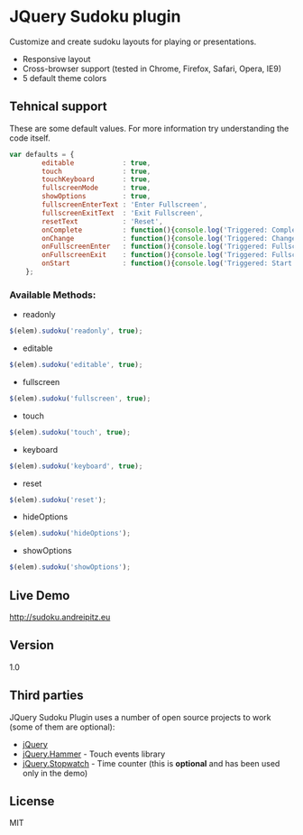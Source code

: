 JQuery Sudoku plugin
=============
Customize and create sudoku layouts for playing or presentations.
* Responsive layout
* Cross-browser support (tested in Chrome, Firefox, Safari, Opera, IE9)
* 5 default theme colors

Tehnical support
-------------
These are some default values. For more information try understanding the code itself.

```js
var defaults = {
		editable 			: true,
		touch 				: true,
		touchKeyboard 		: true,
		fullscreenMode 		: true,
		showOptions			: true,
		fullscreenEnterText	: 'Enter Fullscreen',
		fullscreenExitText	: 'Exit Fullscreen',
		resetText 			: 'Reset',
		onComplete			: function(){console.log('Triggered: Complete ')},
		onChange			: function(){console.log('Triggered: Change ')},
		onFullscreenEnter	: function(){console.log('Triggered: FullscreenEnter ')},
		onFullscreenExit	: function(){console.log('Triggered: FullscreenExit ')},
		onStart				: function(){console.log('Triggered: Start ')}
	};
```
### Available Methods:

* readonly
```js
$(elem).sudoku('readonly', true);
```
* editable
```js
$(elem).sudoku('editable', true);
```
* fullscreen
```js
$(elem).sudoku('fullscreen', true);
```
* touch
```js
$(elem).sudoku('touch', true);
```
* keyboard
```js
$(elem).sudoku('keyboard', true);
```
* reset
```js
$(elem).sudoku('reset');
```
* hideOptions
```js
$(elem).sudoku('hideOptions');
```
* showOptions
```js
$(elem).sudoku('showOptions');
```

Live Demo
----------
http://sudoku.andreipitz.eu


Version
----

1.0


Third parties
-----------

JQuery Sudoku Plugin uses a number of open source projects to work (some of them are optional):

* [jQuery] 
* [jQuery.Hammer] - Touch events library
* [jQuery.Stopwatch] - Time counter (this is **optional** and has been used only in the demo)




License
----

MIT


[jQuery]:http://jquery.com
[jQuery.Hammer]:http://eightmedia.github.io/hammer.js/
[jQuery.Stopwatch]:https://plugins.jquery.com/tag/stopwatch/



